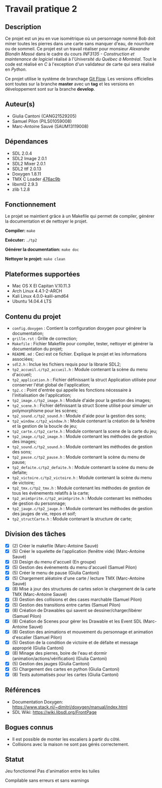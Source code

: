 # Travail pratique 2

## Description

Ce projet est un jeu en vue isométrique où un personnage nommé Bob doit miner toutes les pierres dans une carte sans manquer d'eau, de nourriture ou de sommeil. Ce projet est un travail réaliser pour monsieur *Alexandre Blondin Massé* dans le cadre du cours *INF3135 - Construction et maintenance de logiciel*  réalisé à l'*Université du Québec à Montréal*.
Tout le code est réalisé en *C* à l'exception d'un validateur de carte qui sera réalisé en *Python*.

Ce projet utilise le système de branchage [Git Flow](http://nvie.com/posts/a-successful-git-branching-model/). Les versions officielles sont toutes sur la branche **master** avec un **tag** et les versions en développement sont sur la branche **develop**.

## Auteur(s)

- Giulia Cantoni (CANG21529205)
- Samuel Pilon (PILS01059008)
- Marc-Antoine Sauvé (SAUM13119008)

## Dépendances

- SDL 2.0.4
- SDL2 Image 2.0.1
- SDL2 Mixer 2.0.1
- SDL2 ttf 2.0.13
- Doxygen 1.8.11
- TMX C Loader [476ac9b](https://github.com/baylej/tmx/commit/476ac9b6f84278af89dadb2ccc4131caaa855ffd)
- libxml2 2.9.3
- zlib 1.2.8

## Fonctionnement

Le projet se maintient grâce à un Makefile qui permet de compiler, générer la documentation et de nettoyer le projet.

**Compiler:**
```make```

**Exécuter:**
```./tp2```

**Générer la documentation:**
```make doc```

**Nettoyer le projet:**
```make clean```

## Plateformes supportées

- Mac OS X El Capitan V.10.11.3
- Arch Linux 4.4.1-2-ARCH
- Kali Linux 4.0.0-kalil-amd64
- Ubuntu 14.04.4 LTS

## Contenu du projet

- `config.doxygen` : Contient la configuration doxygen pour générer la documentation;
- `grille.rst` : Grille de correction;
- `Makefile` : Fichier Makefile pour compiler, tester, nettoyer et générer la documentation du projet;
- `README.md` : Ceci est ce fichier. Explique le projet et les informations associées;
- `sdl2.h` : Inclue les fichiers requis pour la librarie SDL2;
- `tp2_accueil.c/tp2_accueil.h` : Module contenant la scène du menu d'accueil;
- `tp2_application.h` : Fichier définissant la struct Application utilisée pour conserver l'état global de l'application;
- `tp2.c` : Point d'entrée qui appelle les fonctions nécessaire à l'initialisation de l'application;
- `tp2_image.c/tp2_image.h` : Module d'aide pour la gestion des images;
- `tp2_scene.h` : Fichier définissant la struct Scene utilisé pour simuler un polymorphisme pour les scènes;
- `tp2_sound.c/tp2_sound.h` : Module d'aide pour la gestion des sons;
- `tp2_window.c/tp2_window.h` : Module contenant la création de la fenêtre et la gestion de la boucle de jeu;
- `tp2_carte.c/tp2_carte.h` : Module contenant la scene de la carte du jeu;
- `tp2_image.c/tp2_image.h` : Module contenant les méthodes de gestion des images;
- `tp2_sound.c/tp2_sound.h` : Module contenant les méthodes de gestion des sons;
- `tp2_pause.c/tp2_pause.h` : Module contenant la scène du menu de pause;
- `tp2_defaite.c/tp2_defaite.h` : Module contenant la scène du menu de defaite;
- `tp2_victoire.c/tp2_victoire.h` : Module contenant la scène du menu de victoire;
- `tp2_tmx.c/tp2_tmx.h` : Module contenant les méthodes de gestion de tous les événements relatifs à la carte;
- `tp2_animSprite.c/tp2_animSprite.h` : Module contenant les méthodes de gestion du personnage;
- `tp2_jauge.c/tp2_jauge.h` : Module contenant les méthodes de gestion des jauges de vie, repos et soif;
- `tp2_structCarte.h` : Module contenant la structure de carte;


## Division des tâches

- [X] (2) Créer le makefile (Marc-Antoine Sauvé)
- [X] (5) Créer le squelette de l'application (fenêtre vide) (Marc-Antoine Sauvé)
- [X] (3) Design du menu d'accueil (En groupe)
- [X] (5) Gestion des événements du menu d'accueil (Samuel Pilon)
- [X] (5) Créer le menu de pause (Giulia Cantoni)
- [X] (5) Chargement aléatoire d'une carte / lecture TMX (Marc-Antoine Sauvé)
- [X] (8) Mise à jour des structures de cartes selon le chargement de la carte TMX (Marc-Antoine Sauvé)
- [X] (3) Gestion des collisions et des cases marchable (Samuel Pilon)
- [X] (5) Gestion des transitions entre cartes (Samuel Pilon)
- [X] (8) Création de Drawables qui savent se dessiner/charger/libérer (Samuel Pilon)
- [X] (8) Création de Scenes pour gérer les Drawable et les Event SDL (Marc-Antoine Sauvé)
- [X] (8) Gestion des animations et mouvement du personnage et animation d'escalier (Samuel Pilon)
- [X] (5) Gestion de la condition de victoire et de défaite et message approprié (Giulia Cantoni)
- [X] (8) Minage des pierres, boire de l'eau et dormir (animation/actions/vérification) (Giulia Cantoni)
- [X] (5) Gestion des jauges (Giulia Cantoni)
- [X] (5) Chargement des cartes en python (Giulia Cantoni)
- [X] (8) Tests automatisés pour les cartes (Giulia Cantoni)

## Références

- Documentation Doxygen: https://www.stack.nl/~dimitri/doxygen/manual/index.html
- SDL Wiki: https://wiki.libsdl.org/FrontPage

## Bogues connus

- Il est possible de monter les escaliers à partir du côté.
- Collisions avec la maison ne sont pas gérés correctement.

## Statut

Jeu fonctionnel
Pas d'animation entre les tuiles

Compilable sans erreurs et sans warnings
